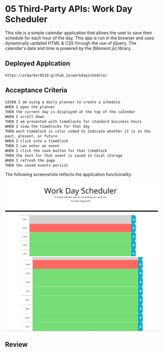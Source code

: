 # 05 Third-Party APIs: Work Day Scheduler

This site is a simple calendar application that allows the user to save their schedule for each hour of the day. 
This app is run in the browser and uses dynamically updated HTML & CSS through the use of jQuery. 
The calendar's date and time is powered by the [Moment.js] library. 

## Deployed Applcation

```
https://arbarber0510.github.io/workdayschedule/
```

## Acceptance Criteria

```
GIVEN I am using a daily planner to create a schedule
WHEN I open the planner
THEN the current day is displayed at the top of the calendar
WHEN I scroll down
THEN I am presented with timeblocks for standard business hours
WHEN I view the timeblocks for that day
THEN each timeblock is color coded to indicate whether it is in the past, present, or future
WHEN I click into a timeblock
THEN I can enter an event
WHEN I click the save button for that timeblock
THEN the text for that event is saved in local storage
WHEN I refresh the page
THEN the saved events persist
```

The following screenshots reflects the application functionality:

![day planner demo](./Assets/workday-schedule-screenshot-1.PNG)
![day planner demo](./Assets/workday-schedule-screenshot-2.PNG)

## Review


